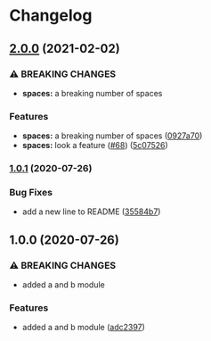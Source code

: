 # Changelog

## [2.0.0](https://www.github.com/bcoe/test-release-please/compare/v1.0.1...v2.0.0) (2021-02-02)


### ⚠ BREAKING CHANGES

* **spaces:** a breaking number of spaces

### Features

* **spaces:** a breaking number of spaces ([0927a70](https://www.github.com/bcoe/test-release-please/commit/0927a709bdbe30ba0869d7653da7484f82348e5b))
* **spaces:** look a feature ([#68](https://www.github.com/bcoe/test-release-please/issues/68)) ([5c07526](https://www.github.com/bcoe/test-release-please/commit/5c075267e36f2a91800e632062930edcb4d6fa3e))

### [1.0.1](https://www.github.com/bcoe/test-release-please/compare/a-v1.0.0...v1.0.1) (2020-07-26)


### Bug Fixes

* add a new line to README ([35584b7](https://www.github.com/bcoe/test-release-please/commit/35584b7f50a9840e03931180595179b113411124))

## 1.0.0 (2020-07-26)


### ⚠ BREAKING CHANGES

* added a and b module

### Features

* added a and b module ([adc2397](https://www.github.com/bcoe/test-release-please/commit/adc23978457310dd7b97b238bae2dc1030df2afa))
